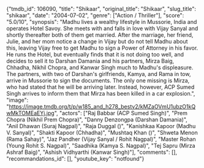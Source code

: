 {"tmdb_id": 106090, "title": "Shikaar", "original_title": "Shikaar", "slug_title": "shikaar", "date": "2004-07-02", "genre": ["Action / Thriller"], "score": "5.0/10", "synopsis": "Madhu lives a wealthy lifestyle in Mussorie, India and operates Hotel Savoy. She meets with and falls in love with Vijay Sanyal and shortly thereafter both of them get married. After the marriage, her friend, Julie, and her mom notice a change in Vijay but do not tell Madhu about this, leaving Vijay free to get Madhu to sign a Power of Attorney in his favor. He runs the Hotel, but eventually finds that it is not doing too well, and decides to sell it to Darshan Damania and his partners, Mirza Baig, Chhadha, Nikhil Chopra, and Kanwar Singh much to Madhu's displeasure. The partners, with two of Darshan's girlfriends, Kamya, and Rama in tow, arrive in Mussorie to sign the documents. The only one missing is Mirza, who had stated that he will be arriving later. Instead, however, ACP Sumed Singh arrives to inform them that Mirza has been killed in a car explosion.", "image": "https://image.tmdb.org/t/p/w185_and_h278_bestv2/kMZaOVmU1ubzO1kQwMkTOMEaEYj.jpg", "actors": ["Raj Babbar (ACP Sumed Singh)", "Prem Chopra (Nikhil Prem Chopra)", "Danny Denzongpa (Darshan Damania)", "Anil Dhawan (Suraj Nagpal)", "Raja Duggal ()", "Kanishkaa Kapoor (Madhu V. Sanyal)", "Shakti Kapoor (Chhadha)", "Mushtaq Khan ()", "Shweta Menon (Rama Sahay)", "Jaz Pandher (Vijay Sanyal / Rohit Nagpal)", "Master Rohan (Young Rohit S. Nagpal)", "Saadhika (Kamya S. Nagpal)", "Tej Sapru (Mirza Ashraf Baig)", "Ashish Vidhyarthi (Kanwar Singh)"], "comments": [], "recommandations_id": [], "youtube_key": "notfound"}